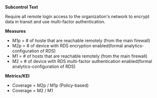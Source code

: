 **Subcontrol Text**

Require all remote login access to the organization's network to encrypt data in transit and use multi-factor authentication.



**Measures**

* M1p = # of hoste that are reachable remotely (from the main firewall)
* M2p = # of device with RDS encryption enabled(formal analytics- configuration of RDS)
* M1 = # of hosts that are reachable remotely (from the main firewall)
* M2 = # of device with RDS multi-factor authentication enabled(formal analytics-configuration of RDS)


**Metrics/KEI**

* Coverage = M2p / M1p (Policy-based)
* Coverage = M2 / M1
